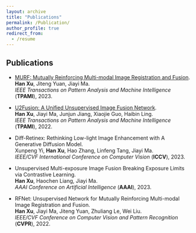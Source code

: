 ```yaml
---
layout: archive
title: "Publications"
permalink: /Publication/
author_profile: true
redirect_from:
  - /resume
---
```


## Publications

* [MURF: Mutually Reinforcing Multi-modal Image Registration and Fusion](https://hanna-xu.github.io/files/TPAMI_MURF.pdf).<br>
<b>Han Xu</b>, Jiteng Yuan, Jiayi Ma.<br>
*IEEE Transactions on Pattern Analysis and Machine Intelligence* (<b>TPAMI</b>), 2023.

* [U2Fusion: A Unified Unsupervised Image Fusion Network](https://hanna-xu.github.io/files/TPAMI_U2Fusion.pdf).<br>
<b>Han Xu</b>, Jiayi Ma, Junjun Jiang, Xiaojie Guo, Haibin Ling.<br>
*IEEE Transactions on Pattern Analysis and Machine Intelligence* (**TPAMI**), 2022.

* Diff-Retinex: Rethinking Low-light Image Enhancement with A Generative Diffusion Model.<br>
Xunpeng Yi, <b>Han Xu</b>, Hao Zhang, Linfeng Tang, Jiayi Ma.<br>
*IEEE/CVF International Conference on Computer Vision* (**ICCV**), 2023.

* Unsupervised Multi-exposure Image Fusion Breaking Exposure Limits via Contrastive Learning.<br>
 <b>Han Xu</b>, Haochen Liang, Jiayi Ma. <br>
  *AAAI Conference on Artificial Intelligence* (**AAAI**), 2023.

* RFNet: Unsupervised Network for Mutually Reinforcing Multi-modal Image Registration and Fusion.<br>
<b>Han Xu</b>, Jiayi Ma, Jiteng Yuan, Zhuliang Le, Wei Liu.<br>
*IEEE/CVF Conference on Computer Vision and Pattern Recognition* (<b>CVPR</b>), 2022.
